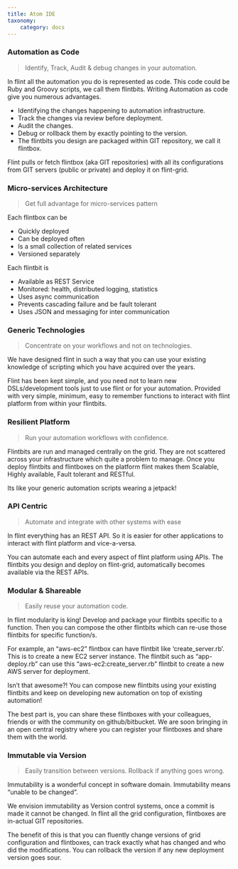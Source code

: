 ```yaml
---
title: Atom IDE
taxonomy:
    category: docs
---
```

### Automation as Code
> Identify, Track, Audit & debug changes in your automation.

In flint all the automation you do is represented as code. This code could be Ruby and Groovy scripts, we call them flintbits. Writing Automation as code give you numerous advantages.

* Identifying the changes happening to automation infrastructure.
* Track the changes via review before deployment.
* Audit the changes.
* Debug or rollback them by exactly pointing to the version.
* The flintbits you design are packaged within GIT repository, we call it flintbox.

Flint pulls or fetch flintbox (aka GIT repositories) with all its configurations from GIT servers (public or private) and deploy it on flint-grid.

### Micro-services Architecture
> Get full advantage for micro-services pattern

Each flintbox can be
* Quickly deployed
* Can be deployed often
* Is a small collection of related services
* Versioned separately

Each flintbit is
* Available as REST Service
* Monitored: health, distributed logging, statistics
* Uses async communication
* Prevents cascading failure and be fault tolerant
* Uses JSON and messaging for inter communication

### Generic Technologies
> Concentrate on your workflows and not on technologies.

We have designed flint in such a way that you can use your existing knowledge of scripting which you have acquired over the years.

Flint has been kept simple, and you need not to learn new DSLs/development tools just to use flint or for your automation. Provided with very simple, minimum, easy to remember functions to interact with flint platform from within your flintbits.

### Resilient Platform
> Run your automation workflows with confidence.

Flintbits are run and managed centrally on the grid. They are not scattered across your infrastructure which quite a problem to manage. Once you deploy flintbits and flintboxes on the platform flint makes them Scalable, Highly available, Fault tolerant and RESTful.

Its like your generic automation scripts wearing a jetpack!

### API Centric
> Automate and integrate with other systems with ease

In flint everything has an REST API. So it is easier for other applications to interact with flint platform and vice-a-versa.

You can automate each and every aspect of flint platform using APIs. The flintbits you design and deploy on flint-grid, automatically becomes available via the REST APIs.

### Modular & Shareable
> Easily reuse your automation code.

In flint modularity is king! Develop and package your flintbits specific to a function. Then you can compose the other flintbits which can re-use those flintbits for specific function/s.

For example, an “aws-ec2” flintbox can have flintbit like ‘create_server.rb’. This is to create a new EC2 server instance. The flintbit such as “app-deploy.rb” can use this “aws-ec2:create_server.rb” flintbit to create a new AWS server for deployment.

Isn’t that awesome?! You can compose new flintbits using your existing flintbits and keep on developing new automation on top of existing automation!

The best part is, you can share these flintboxes with your colleagues, friends or with the community on github/bitbucket. We are soon bringing in an open central registry where you can register your flintboxes and share them with the world.

### Immutable via Version
> Easily transition between versions. Rollback if anything goes wrong.

Immutability is a wonderful concept in software domain. Immutability means “unable to be changed”.

We envision immutability as Version control systems, once a commit is made it cannot be changed. In flint all the grid configuration, flintboxes are in-actual GIT repositories.

The benefit of this is that you can fluently change versions of grid configuration and flintboxes, can track exactly what has changed and who did the modifications. You can rollback the version if any new deployment version goes sour.
